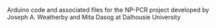 Arduino code and associated files for the NP-PCR project developed by Joseph A. Weatherby and Mita Dasog at Dalhousie University
